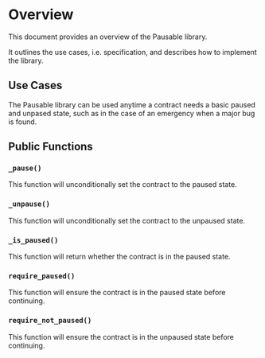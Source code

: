 # Overview

This document provides an overview of the Pausable library.

It outlines the use cases, i.e. specification, and describes how to implement the library.

## Use Cases

The Pausable library can be used anytime a contract needs a basic paused and unpased state, such as in the case of an emergency when a major bug is found.

## Public Functions

### `_pause()`

This function will unconditionally set the contract to the paused state.

### `_unpause()`

This function will unconditionally set the contract to the unpaused state.

### `_is_paused()`

This function will return whether the contract is in the paused state.

### `require_paused()`

This function will ensure the contract is in the paused state before continuing.

### `require_not_paused()`

This function will ensure the contract is in the unpaused state before continuing.
